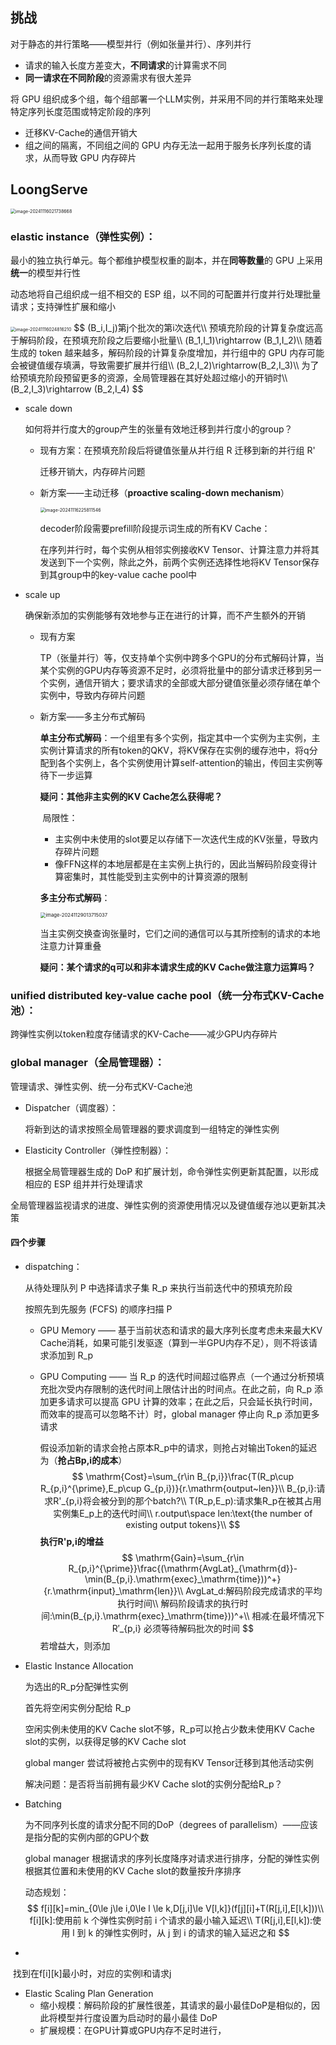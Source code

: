 ## 挑战

对于静态的并行策略——模型并行（例如张量并行）、序列并行

* 请求的输入长度方差变大，**不同请求**的计算需求不同
* **同一请求在不同阶段**的资源需求有很大差异

将 GPU 组织成多个组，每个组部署一个LLM实例，并采用不同的并行策略来处理特定序列长度范围或特定阶段的序列

* 迁移KV-Cache的通信开销大
* 组之间的隔离，不同组之间的 GPU 内存无法一起用于服务长序列长度的请求，从而导致 GPU 内存碎片



## LoongServe

<img src="..\assets\image-20241116021738668.png" alt="image-20241116021738668" style="zoom:50%;" />



### elastic instance（弹性实例）：

最小的独立执行单元。每个都维护模型权重的副本，并在**同等数量**的 GPU 上采用**统一**的模型并行性

动态地将自己组织成一组不相交的 ESP 组，以不同的可配置并行度并行处理批量请求；支持弹性扩展和缩小

<img src="..\assets\image-20241116024816210.png" alt="image-20241116024816210" style="zoom:50%;" />
$$
(B_i,I_j)第j个批次的第i次迭代\\
预填充阶段的计算复杂度远高于解码阶段，在预填充阶段之后要缩小批量\\
(B_1,I_1)\rightarrow (B_1,I_2)\\
随着生成的 token 越来越多，解码阶段的计算复杂度增加，并行组中的 GPU 内存可能会被键值缓存填满，导致需要扩展并行组\\
(B_2,I_2)\rightarrow(B_2,I_3)\\
为了给预填充阶段预留更多的资源，全局管理器在其好处超过缩小的开销时\\
(B_2,I_3)\rightarrow (B_2,I_4)
$$

* scale down

  如何将并行度大的group产生的张量有效地迁移到并行度小的group？

  * 现有方案：在预填充阶段后将键值张量从并行组 R 迁移到新的并行组 R'

    迁移开销大，内存碎片问题

  * 新方案——主动迁移（**proactive scaling-down mechanism**）

    <img src="..\assets\image-20241116225811546.png" alt="image-20241116225811546" style="zoom:50%;" />
    
    decoder阶段需要prefill阶段提示词生成的所有KV Cache：
    
    在序列并行时，每个实例从相邻实例接收KV Tensor、计算注意力并将其发送到下一个实例，除此之外，前两个实例还选择性地将KV Tensor保存到其group中的key-value cache pool中
  
* scale up

  确保新添加的实例能够有效地参与正在进行的计算，而不产生额外的开销

  * 现有方案

    TP（张量并行）等，仅支持单个实例中跨多个GPU的分布式解码计算，当某个实例的GPU内存等资源不足时，必须将批量中的部分请求迁移到另一个实例，通信开销大；要求请求的全部或大部分键值张量必须存储在单个实例中，导致内存碎片问题

  * 新方案——多主分布式解码

    **单主分布式解码**：一个组里有多个实例，指定其中一个实例为主实例，主实例计算请求的所有token的QKV，将KV保存在实例的缓存池中，将q分配到各个实例上，各个实例使用计算self-attention的输出，传回主实例等待下一步运算
    
    **疑问：其他非主实例的KV Cache怎么获得呢？**
    
    ​	局限性：
    
    * 主实例中未使用的slot要足以存储下一次迭代生成的KV张量，导致内存碎片问题
    * 像FFN这样的本地层都是在主实例上执行的，因此当解码阶段变得计算密集时，其性能受到主实例中的计算资源的限制
    
    **多主分布式解码**：
    
    <img src="..\assets\image-20241129013715037.png" alt="image-20241129013715037" style="zoom:55%;" />
    
    当主实例交换查询张量时，它们之间的通信可以与其所控制的请求的本地注意力计算重叠
    
    **疑问：某个请求的q可以和非本请求生成的KV Cache做注意力运算吗？**

### unified distributed key-value cache pool（统一分布式KV-Cache池）：

跨弹性实例以token粒度存储请求的KV-Cache——减少GPU内存碎片



### global manager（全局管理器）：

管理请求、弹性实例、统一分布式KV-Cache池

* Dispatcher（调度器）：

  将新到达的请求按照全局管理器的要求调度到一组特定的弹性实例

  

* Elasticity Controller（弹性控制器）：

  根据全局管理器生成的 DoP 和扩展计划，命令弹性实例更新其配置，以形成相应的 ESP 组并并行处理请求

全局管理器监视请求的进度、弹性实例的资源使用情况以及键值缓存池以更新其决策

#### 四个步骤

* dispatching：

  从待处理队列 P 中选择请求子集 R_p 来执行当前迭代中的预填充阶段

  按照先到先服务 (FCFS) 的顺序扫描 P

  * GPU Memory —— 基于当前状态和请求的最大序列长度考虑未来最大KV Cache消耗，如果可能引发驱逐（算到一半GPU内存不足），则不将该请求添加到 R_p

  * GPU Computing —— 当 R_p 的迭代时间超过临界点（一个通过分析预填充批次受内存限制的迭代时间上限估计出的时间点。在此之前，向 R_p 添加更多请求可以提高 GPU 计算的效率；在此之后，只会延长执行时间，而效率的提高可以忽略不计）时，global manager 停止向 R_p 添加更多请求

    假设添加新的请求会抢占原本R_p中的请求，则抢占对输出Token的延迟为（**抢占Bp,i的成本**）
    $$
    \mathrm{Cost}=\sum_{r\in B_{p,i}}\frac{T(R_p\cup R_{p,i}^{\prime},E_p\cup G_{p,i})}{r.\mathrm{output~len}}\\
    B_{p,i}:请求R'_{p,i}将会被分到的那个batch?\\
    T(R_p,E_p):请求集R_p在被其占用实例集E_p上的迭代时间\\
    r.output\space len:\text{the number of existing output tokens}\\
    $$
    **执行R'p,i的增益**
    $$
    \mathrm{Gain}=\sum_{r\in R_{p,i}^{\prime}}\frac{(\mathrm{AvgLat}_{\mathrm{d}}-\min(B_{p,i}.\mathrm{exec}_\mathrm{time}))^+}{r.\mathrm{input}_\mathrm{len}}\\
    AvgLat_d:解码阶段完成请求的平均执行时间\\
    解码阶段请求的执行时间:\min(B_{p,i}.\mathrm{exec}_\mathrm{time}))^+\\
    相减:在最坏情况下 R′_{p,i} 必须等待解码批次的时间
    $$
    若增益大，则添加

    

* Elastic Instance Allocation

  为选出的R_p分配弹性实例

  首先将空闲实例分配给 R_p

  空闲实例未使用的KV Cache slot不够，R_p可以抢占少数未使用KV Cache slot的实例，以获得足够的KV Cache slot

  global manger 尝试将被抢占实例中的现有KV Tensor迁移到其他活动实例

  解决问题：是否将当前拥有最少KV Cache slot的实例分配给R_p？

* Batching

  为不同序列长度的请求分配不同的DoP（degrees of parallelism）——应该是指分配的实例内部的GPU个数

  global manager 根据请求的序列长度降序对请求进行排序，分配的弹性实例根据其位置和未使用的KV Cache slot的数量按升序排序
  
  动态规划：
  $$
  f[i][k]=min_{0\le j\le i,0\le l \le k,D[j,i]\le V[l,k]}(f[j][i]+T(R[j,i],E[l,k]))\\
  f[i][k]:使用前 k 个弹性实例时前 i 个请求的最小输入延迟\\
  T(R[j,i],E[l,k]):使用 l 到 k 的弹性实例时，从 j 到 i 的请求的输入延迟之和
  $$
  
* 

​		找到在f\[i\]\[k\]最小时，对应的实例l和请求j

* Elastic Scaling Plan Generation
  * 缩小规模：解码阶段的扩展性很差，其请求的最小最佳DoP是相似的，因此将模型并行度设置为启动时的最小最佳 DoP
  * 扩展规模：在GPU计算或GPU内存不足时进行，